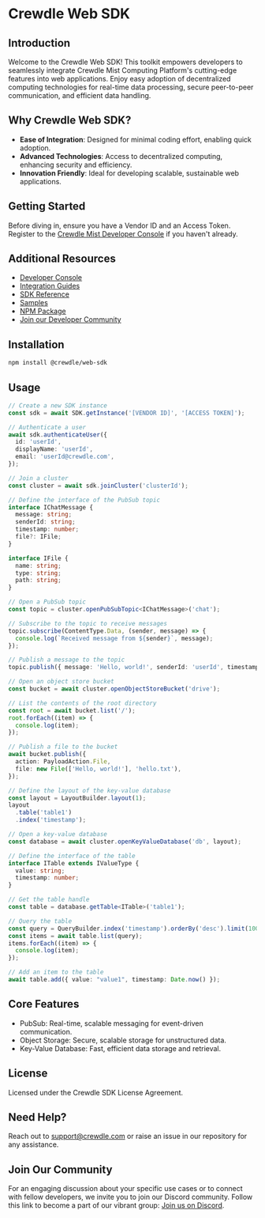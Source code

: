 # Crewdle Web SDK

## Introduction

Welcome to the Crewdle Web SDK! This toolkit empowers developers to seamlessly integrate Crewdle Mist Computing Platform's cutting-edge features into web applications. Enjoy easy adoption of decentralized computing technologies for real-time data processing, secure peer-to-peer communication, and efficient data handling.

## Why Crewdle Web SDK?

- **Ease of Integration**: Designed for minimal coding effort, enabling quick adoption.
- **Advanced Technologies**: Access to decentralized computing, enhancing security and efficiency.
- **Innovation Friendly**: Ideal for developing scalable, sustainable web applications.

## Getting Started

Before diving in, ensure you have a Vendor ID and an Access Token. Register to the [Crewdle Mist Developer Console](https://dashboard.crewdle.com/signup) if you haven't already.

## Additional Resources

- [Developer Console](https://dashboard.crewdle.com)
- [Integration Guides](https://guides.crewdle.com)
- [SDK Reference](https://docs.crewdle.com)
- [Samples](https://samples.crewdle.com)
- [NPM Package](https://npm.com/crewdle)
- [Join our Developer Community](https://discord.gg/Nr2ujqCd)

## Installation

```bash
npm install @crewdle/web-sdk
```

## Usage

```TypeScript
// Create a new SDK instance
const sdk = await SDK.getInstance('[VENDOR ID]', '[ACCESS TOKEN]');

// Authenticate a user
await sdk.authenticateUser({
  id: 'userId',
  displayName: 'userId',
  email: 'userId@crewdle.com',
});

// Join a cluster
const cluster = await sdk.joinCluster('clusterId');

// Define the interface of the PubSub topic
interface IChatMessage {
  message: string;
  senderId: string;
  timestamp: number;
  file?: IFile;
}

interface IFile {
  name: string;
  type: string;
  path: string;
}

// Open a PubSub topic
const topic = cluster.openPubSubTopic<IChatMessage>('chat');

// Subscribe to the topic to receive messages
topic.subscribe(ContentType.Data, (sender, message) => {
  console.log(`Received message from ${sender}`, message);
});

// Publish a message to the topic
topic.publish({ message: 'Hello, world!', senderId: 'userId', timestamp: Date.now() });

// Open an object store bucket
const bucket = await cluster.openObjectStoreBucket('drive');

// List the contents of the root directory
const root = await bucket.list('/');
root.forEach((item) => {
  console.log(item);
});

// Publish a file to the bucket
await bucket.publish({
  action: PayloadAction.File,
  file: new File(['Hello, world!'], 'hello.txt'),
});

// Define the layout of the key-value database
const layout = LayoutBuilder.layout(1);
layout
  .table('table1')
  .index('timestamp');

// Open a key-value database
const database = await cluster.openKeyValueDatabase('db', layout);

// Define the interface of the table
interface ITable extends IValueType {
  value: string;
  timestamp: number;
}

// Get the table handle
const table = database.getTable<ITable>('table1');

// Query the table
const query = QueryBuilder.index('timestamp').orderBy('desc').limit(100);
const items = await table.list(query);
items.forEach((item) => {
  console.log(item);
});

// Add an item to the table
await table.add({ value: "value1", timestamp: Date.now() });
```

## Core Features

* PubSub: Real-time, scalable messaging for event-driven communication.
* Object Storage: Secure, scalable storage for unstructured data.
* Key-Value Database: Fast, efficient data storage and retrieval.

## License

Licensed under the Crewdle SDK License Agreement.

## Need Help?

Reach out to support@crewdle.com or raise an issue in our repository for any assistance.

## Join Our Community

For an engaging discussion about your specific use cases or to connect with fellow developers, we invite you to join our Discord community. Follow this link to become a part of our vibrant group: [Join us on Discord](https://discord.gg/XJ3scBYX).
